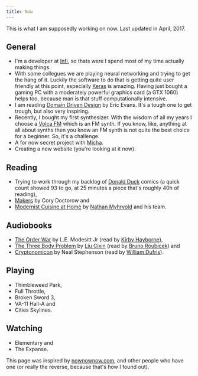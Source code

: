 ```yaml
---
title: Now
---
```

This is what I am supposedly working on now. Last updated in April, 2017.

## General
* I'm a developer at [Infi](https://infi.nl), so thats were I spend most of my time actually making things.
* With some collegues we are playing neural networking and trying to get the hang of it. Luckily the software to do that is getting quite user friendly at this point, especially [Keras](https://keras.io) is amazing. Having just bought a gaming PC with a moderately powerful graphics card (a GTX 1060) helps too, because man is that stuff computationally intensive.
* I am reading [Domain Driven Design](https://www.bol.com/nl/p/domain-driven-design/1001004001984629/) by Eric Evans. It's a tough one to get trough, but also very inspiring.
* Recently, I bought my first synthesizer. With the wisdom of all my years I choose a [Volca FM](http://www.korg.com/us/products/dj/volca_fm/) which is an FM synth. If you know, like, anything at all about synths then you know an FM synth is not quite the best choice for a beginner. So, it's a challenge.
* A for now secret project with [Micha]().
* Creating a new website (you're looking at it now).

## Reading
* Trying to work through my backlog of [Donald Duck](https://en.wikipedia.org/wiki/Donald_Duck_(Dutch_comic_book)) comics (a quick count showed 93 to go, at 25 minutes a piece that's roughly 40h of reading),
* [Makers](http://craphound.com/makers/download/) by Cory Doctorow and
* [Modernist Cuisine at Home](http://modernistcuisine.com/books/modernist-cuisine-at-home/) by [Nathan Myhrvold](http://www.nathanmyhrvold.com) and his team.

## Audiobooks
* [The Order War](http://www.lemodesittjr.com/the-books/saga-recluce/order-war/) by L.E. Modesitt Jr (read by [Kirby Hayborne](http://www.kirbyheyborne.com)),
* [The Three Body Problem](http://kenliu.name/translations/three-body/) by [Liu Cixin](http://blog.sina.com.cn/lcx) (read by [Bruno Roubicek](http://t.co/GH0CYLuZtr)) and
* [Cryptonomicon](http://www.nealstephenson.com/cryptonomicon.html) by Neal Stephenson (read by [William Dufris](http://www.mindseyeproductions.com)).

## Playing
* Thimbleweed Park,
* Full Throttle,
* Broken Sword 3,
* VA-11 Hall-A and
* Cities Skylines.

## Watching
* Elementary and
* The Expanse.

This page was inspired by [nownownow.com](https://nownownow.com), and other people who have one (or really the reverse, because that's how I found out).
